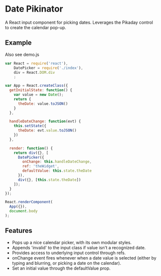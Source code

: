 Date Pikinator
==============

A React input component for picking dates. Leverages the Pikaday control to create the calendar pop-up.

Example
-------

Also see demo.js

```javascript
var React = require('react'),
    DatePicker = require('./index'),
    div = React.DOM.div
    ;

var App = React.createClass({
  getInitialState: function() {
    var value = new Date();
    return {
      theDate: value.toJSON()
    }
  },

  handleDateChange: function(evt) {
    this.setState({
      theDate: evt.value.toJSON()
    })
  },

  render: function() {
    return div({}, [
      DatePicker({
        onChange: this.handleDateChange,
        ref: 'theWidget',
        defaultValue: this.state.theDate
      }),
      div({}, [this.state.theDate])
    ]);
  }
});

React.renderComponent(
  App({}),
  document.body
);
```

Features
--------

- Pops up a nice calendar picker, with its own modular styles.
- Appends 'invalid' to the input class if value isn't a recognized date.
- Provides access to underlying input control through refs.
- onChange event fires whenever when a date value is selected (either by typing and blurring, or picking a date on the calendar).
- Set an initial value through the defaultValue prop.
